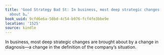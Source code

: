 ```yaml
---
title: 'Good Strategy Bad St: In business, most deep strategic changes are brought
  about b…'
book_uuid: 9cfd6e6a-50bd-4c54-b976-fcf4fe3bbe9e
location: '1525'
source: kindle
---
```


In business, most deep strategic changes are brought about by a change in diagnosis—a change in the definition of the company’s situation.